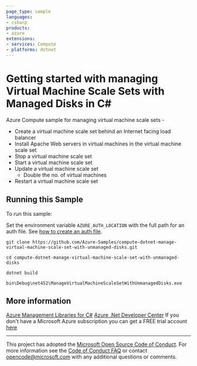```yaml
---
page_type: sample
languages:
- csharp
products:
- azure
extensions:
- services: Compute
- platforms: dotnet
---
```


# Getting started with managing Virtual Machine Scale Sets with Managed Disks in C# #

 Azure Compute sample for managing virtual machine scale sets -
  - Create a virtual machine scale set behind an Internet facing load balancer
  - Install Apache Web servers in virtual machines in the virtual machine scale set
  - Stop a virtual machine scale set
  - Start a virtual machine scale set
  - Update a virtual machine scale set
    - Double the no. of virtual machines
  - Restart a virtual machine scale set


## Running this Sample ##

To run this sample:

Set the environment variable `AZURE_AUTH_LOCATION` with the full path for an auth file. See [how to create an auth file](https://github.com/Azure/azure-libraries-for-net/blob/master/AUTH.md).

    git clone https://github.com/Azure-Samples/compute-dotnet-manage-virtual-machine-scale-set-with-unmanaged-disks.git

    cd compute-dotnet-manage-virtual-machine-scale-set-with-unmanaged-disks

    dotnet build

    bin\Debug\net452\ManageVirtualMachineScaleSetWithUnmanagedDisks.exe

## More information ##

[Azure Management Libraries for C#](https://github.com/Azure/azure-sdk-for-net/tree/Fluent)
[Azure .Net Developer Center](https://azure.microsoft.com/en-us/develop/net/)
If you don't have a Microsoft Azure subscription you can get a FREE trial account [here](http://go.microsoft.com/fwlink/?LinkId=330212)

---

This project has adopted the [Microsoft Open Source Code of Conduct](https://opensource.microsoft.com/codeofconduct/). For more information see the [Code of Conduct FAQ](https://opensource.microsoft.com/codeofconduct/faq/) or contact [opencode@microsoft.com](mailto:opencode@microsoft.com) with any additional questions or comments.